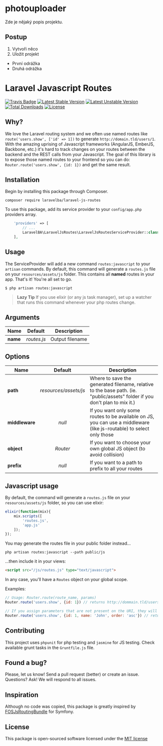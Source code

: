 # photouploader

Zde je nějaký popis projektu.

## Postup
1. Vytvoři něco
2. Uložit projekt

* První odrážka
* Druhá odrážka

Laravel Javascript Routes
=========================

[![Travis Badge](https://secure.travis-ci.org/LaravelBA/laravel-js-routes.png)](http://travis-ci.org/LaravelBA/laravel-js-routes)
[![Latest Stable Version](https://poser.pugx.org/LaravelBA/laravel-js-routes/v/stable.png)](https://packagist.org/packages/LaravelBA/laravel-js-routes)
[![Latest Unstable Version](https://poser.pugx.org/LaravelBA/laravel-js-routes/v/unstable.png)](https://packagist.org/packages/LaravelBA/laravel-js-routes)
[![Total Downloads](https://poser.pugx.org/LaravelBA/laravel-js-routes/downloads.png)](https://packagist.org/packages/LaravelBA/laravel-js-routes)
[![License](https://poser.pugx.org/LaravelBA/laravel-js-routes/license.png)](https://packagist.org/packages/LaravelBA/laravel-js-routes)

## Why?
We love the Laravel routing system and we often use named routes like `route('users.show', ['id' => 1])` to generate `http://domain.tld/users/1`.
With the amazing uprising of Javascript frameworks (AngularJS, EmberJS, Backbone, etc.) it's hard to track changes on your routes between the backend and the REST calls from your Javascript.
The goal of this library is to expose those named routes to your frontend so you can do: `Router.route('users.show', {id: 1})` and get the same result.

## Installation

Begin by installing this package through Composer.

```shell
composer require laravelba/laravel-js-routes
```

To use this package, add its service provider to your `config/app.php` providers array.
```php
    'providers' => [
        // ... 
        LaravelBA\LaravelJsRoutes\LaravelJsRoutesServiceProvider::class,
    ],
```

## Usage
The ServiceProvider will add a new command `routes:javascript` to your `artisan` commands.
By default, this command will generate a `routes.js` file on your `resources/assets/js` folder. This contains all **named** routes in your app.
That's it! You're all set to go. 

```shell
$ php artisan routes:javascript
```

> **Lazy Tip** If you use elixir (or any js task manager), set up a watcher that runs this command whenever your php routes change.

## Arguments

| Name     | Default     | Description     |
| -------- |:-----------:| --------------- |
| **name** | *routes.js* | Output filename |

## Options

| Name           | Default               | Description     |
| -------------- |:---------------------:| --------------- |
| **path**       | *resources/assets/js* | Where to save the generated filename, relative to the base path. (ie. "public/assets" folder if you don't plan to mix it.) |
| **middleware** | *null*                | If you want only some routes to be available on JS, you can use a middleware (like js-routable) to select only those |
| **object**     | *Router*              | If you want to choose your own global JS object (to avoid collision) |
| **prefix**     | *null*                | If you want to a path to prefix to all your routes |

## Javascript usage

By default, the command will generate a `routes.js` file on your `resources/assets/js` folder, so you can use elixir:

```js
elixir(function(mix){
    mix.scripts([
        'routes.js',
        'app.js'
    ]);
});
```

You may generate the routes file in your public folder instead...

```shell
php artisan routes:javascript --path public/js
```
...then include it in your views:

```html
<script src="/js/routes.js" type="text/javascript">
```

In any case, you'll have a `Routes` object on your global scope.

Examples:

```javascript
// Usage: Router.route(route_name, params)
Router.route('users.show', {id: 1}) // returns http://dommain.tld/users/1

// If you assign parameters that are not present on the URI, they will get appended as a query string:
Router.route('users.show', {id: 1, name: 'John', order: 'asc'}) // returns http://dommain.tld/users/1?name=John&order=asc
```

## Contributing

This project uses `phpunit` for php testing and `jasmine` for JS testing.
Check available grunt tasks in the `Gruntfile.js` file.

## Found a bug?
Please, let us know! Send a pull request (better) or create an issue. 
Questions? Ask! We will respond to all issues.

## Inspiration
Although no code was copied, this package is greatly inspired by [FOSJsRoutingBundle](https://github.com/FriendsOfSymfony/FOSJsRoutingBundle) for Symfony.

## License
This package is open-sourced software licensed under the [MIT license](http://opensource.org/licenses/MIT)
